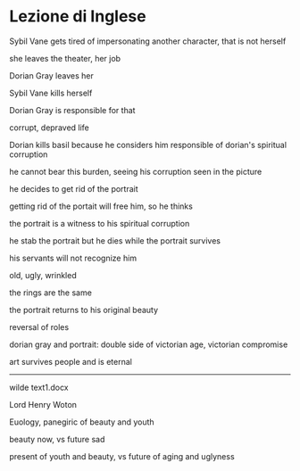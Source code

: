# Lezione di Inglese

Sybil Vane gets tired of impersonating another character, that is not herself

she leaves the theater, her job


Dorian Gray leaves her

Sybil Vane kills herself

Dorian Gray is responsible for that

corrupt, depraved life

Dorian kills basil because he considers him responsible of dorian's spiritual corruption

he cannot bear this burden, seeing his corruption seen in the picture

he decides to get rid of the portrait

getting rid of the portait will free him, so he thinks


the portrait is a witness to his spiritual corruption


he stab the portrait but he dies while the portrait survives

his servants will not recognize him

old, ugly, wrinkled

the rings are the same 

the portrait returns to his original beauty


reversal of roles

dorian gray and portrait: double side of victorian age, victorian compromise



art survives people and is eternal


---
wilde text1.docx

Lord Henry Woton

Euology, panegiric of beauty and youth 



beauty now, vs future sad 

present of youth and beauty, vs future of aging and uglyness


<!--stackedit_data:
eyJoaXN0b3J5IjpbOTU4ODU2MDU5LDE2NDQyNDY0NTcsLTExMz
AwNzIyNDZdfQ==
-->